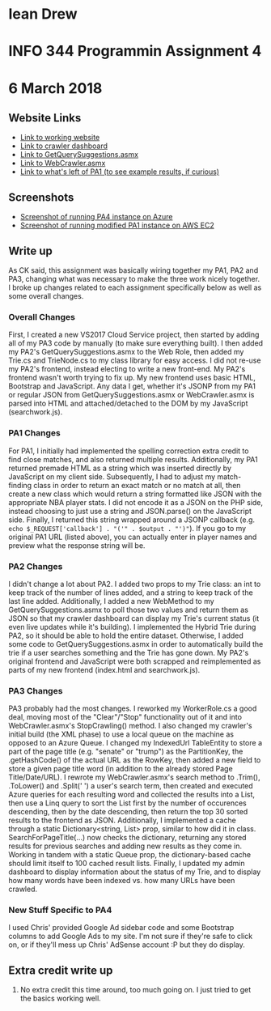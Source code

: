 # Iean Drew
# INFO 344 Programmin Assignment 4
# 6 March 2018

## Website Links
 * [Link to working website](http://igdcrawlr.cloudapp.net/)
 * [Link to crawler dashboard](http://igdcrawlr.cloudapp.net/crawlr_dashboard.html)
 * [Link to GetQuerySuggestions.asmx](http://igdcrawlr.cloudapp.net/services/GetQuerySuggestions.asmx)
 * [Link to WebCrawler.asmx](http://igdcrawlr.cloudapp.net/services/WebCrawler.asmx)
 * [Link to what's left of PA1 (to see example results, if curious)](http://ec2-35-164-128-55.us-west-2.compute.amazonaws.com/)

## Screenshots
 * [Screenshot of running PA4 instance on Azure](https://drive.google.com/file/d/1o8M8Tr4ebeKlNhmFgFgs8fuVI-SoK_ZB/view?usp=sharing)
 * [Screenshot of running modified PA1 instance on AWS EC2](https://drive.google.com/file/d/1_5ZnzV4iy-KYjs1dT5j9Gmav2J0Zi6sN/view?usp=sharing)

## Write up
As CK said, this assignment was basically wiring together my PA1, PA2 and PA3, changing what was necessary to make the three work nicely together. I broke up changes related to each assignment specifically below as well as some overall changes.

### Overall Changes
First, I created a new VS2017 Cloud Service project, then started by adding all of my PA3 code by manually (to make sure everything built). I then added my PA2's GetQuerySuggestions.asmx to the Web Role, then added my Trie.cs and TrieNode.cs to my class library for easy access.
I did not re-use my PA2's frontend, instead electing to write a new front-end. My PA2's frontend wasn't worth trying to fix up. My new frontend uses basic HTML, Bootstrap and JavaScript. Any data I get, whether it's JSONP from my PA1 or regular JSON from GetQuerySuggestions.asmx or WebCrawler.asmx is parsed into HTML and attached/detached to the DOM by my JavaScript (searchwork.js).

### PA1 Changes
For PA1, I initially had implemented the spelling correction extra credit to find close matches, and also returned multiple results. Additionally, my PA1 returned premade HTML as a string which was inserted directly by JavaScript on my client side. Subsequently, I had to adjust my match-finding class in order to return an exact match or no match at all, then create a new class which would return a string formatted like JSON with the appropriate NBA player stats. I did not encode it as a JSON on the PHP side, instead choosing to just use a string and JSON.parse() on the JavaScript side. Finally, I returned this string wrapped around a JSONP callback (e.g. ```echo $_REQUEST['callback'] . "('" . $output . "')"```). If you go to my original PA1 URL (listed above), you can actually enter in player names and preview what the response string will be. 

### PA2 Changes
I didn't change a lot about PA2. I added two props to my Trie class: an int to keep track of the number of lines added, and a string to keep track of the last line added. Additionally, I added a new WebMethod to my GetQuerySuggestions.asmx to poll those two values and return them as JSON so that my crawler dashboard can display my Trie's current status (it even live updates while it's building). I implemented the Hybrid Trie during PA2, so it should be able to hold the entire dataset. Otherwise, I added some code to GetQuerySuggestions.asmx in order to automatically build the trie if a user searches something and the Trie has gone down. My PA2's original frontend and JavaScript were both scrapped and reimplemented as parts of my new frontend (index.html and searchwork.js).

### PA3 Changes
PA3 probably had the most changes. I reworked my WorkerRole.cs a good deal, moving most of the "Clear"/"Stop" functionality out of it and into WebCrawler.asmx's StopCrawling() method. I also changed my crawler's initial build (the XML phase) to use a local queue on the machine as opposed to an Azure Queue. I changed my IndexedUrl TableEntity to store a part of the page title (e.g. "senate" or "trump") as the PartitionKey, the .getHashCode() of the actual URL as the RowKey, then added a new field to store a given page title word (in addition to the already stored Page Title/Date/URL). I rewrote my WebCrawler.asmx's search method to .Trim(), .ToLower() and .Split(' ') a user's search term, then created and executed Azure queries for each resulting word and collected the results into a List<IndexedUrl>, then use a Linq query to sort the List<IndexedUrl> first by the number of occurences descending, then by the date descending, then return the top 30 sorted results to the frontend as JSON. Additionally, I implemented a cache through a static Dictionary<string, List<string>> prop, similar to how did it in class. SearchForPageTitle(...) now checks the dictionary, returning any stored results for previous searches and adding new results as they come in. Working in tandem with a static Queue<string> prop, the dictionary-based cache should limit itself to 100 cached result lists. Finally, I updated my admin dashboard to display information about the status of my Trie, and to display how many words have been indexed vs. how many URLs have been crawled.

### New Stuff Specific to PA4
I used Chris' provided Google Ad sidebar code and some Bootstrap columns to add Google Ads to my site. I'm not sure if they're safe to click on, or if they'll mess up Chris' AdSense account :P but they do display.

## Extra credit write up
1. No extra credit this time around, too much going on. I just tried to get the basics working well.